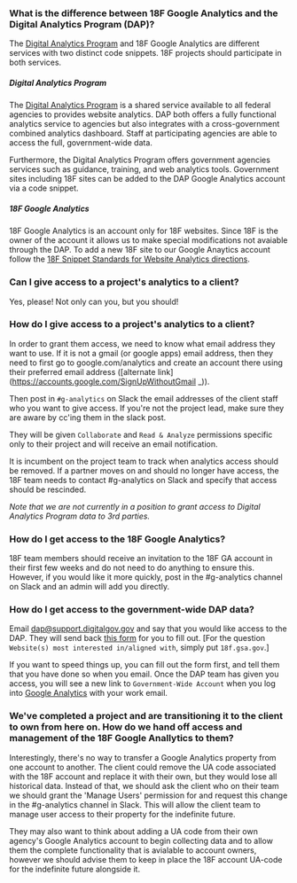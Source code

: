 ### What is the difference between 18F Google Analytics and the Digital Analytics Program (DAP)?

The [Digital Analytics Program](http://www.digitalgov.gov/services/dap/) and 18F Google Analytics are different services with two distinct code snippets. 18F projects should participate in both services.

##### Digital Analytics Program
The [Digital Analytics Program](http://www.digitalgov.gov/services/dap/) is a shared service available to all federal agencies to provides website analytics. DAP both offers a fully functional analytics service to agencies but also integrates with a cross-government combined analytics dashboard.  Staff at participating agencies are able to access the full, government-wide data.

Furthermore, the Digital Analytics Program offers government agencies services such as guidance, training, and web analytics tools.  Government sites including 18F sites can be added to the DAP Google Analytics account via a code snippet.

##### 18F Google Analytics
18F Google Analytics is an account only for 18F websites. Since 18F is the owner of the account it allows us to make special modifications not avaiable through the DAP. To add a new 18F site to our Google Anaytics account follow the [18F Snippet Standards for Website Analytics directions](https://github.com/18F/analytics-standards#18f-snippet-standards-for-website-analytics).

### Can I give access to a project's analytics to a client?

Yes, please!  Not only can you, but you should!

### How do I give access to a project's analytics to a client?

 In order to grant them access, we need to know what email address they want to use. If it is not a gmail (or google apps) email address, then they need to first go to google.com/analytics and create an account there using their preferred email address ([alternate link](https://accounts.google.com/SignUpWithoutGmail _)).

Then post in `#g-analytics` on Slack the email addresses of the client staff who you want to give access.  If you're not the project lead, make sure they are aware by cc'ing them in the slack post.

They will be given `Collaborate` and `Read & Analyze` permissions specific only to their project and will receive an email notification.

It is incumbent on the project team to track when analytics access should be removed. If a partner moves on and should no longer have access, the 18F team needs to contact #g-analytics on Slack and specify that access should be rescinded.

_Note that we are not currently in a position to grant access to Digital Analytics Program data to 3rd parties._


### How do I get access to the 18F Google Analytics?  

18F team members should receive an invitation to the 18F GA account in their first few weeks and do not need to do anything to ensure this.  However, if you would like it more quickly, post in the #g-analytics channel on Slack and an admin will add you directly.  

### How do I get access to the government-wide DAP data?  

Email [dap@support.digitalgov.gov](mailto:dap@support.digitalgov.gov) and say that you would like access to the DAP.  They will send back [this form](https://docs.google.com/forms/d/1BVcvBge74kaWpSkIaQ1x1sfAE3aa0YMnVe3kXuD8z9k/viewform) for you to fill out. [For the question `Website(s) most interested in/aligned with`, simply put `18f.gsa.gov`.]  

  
If you want to speed things up, you can fill out the form first, and tell them that you have done so when you email.  Once the DAP team has given you access, you will see a new link to `Government-Wide Account` when you log into [Google Analytics](https://www.google.com/analytics) with your work email.  

### We've completed a project and are transitioning it to the client to own from here on.  How do we hand off access and management of the 18F Google Anallytics to them?  

Interestingly, there's no way to transfer a Google Analytics property from one account to another.  The client could remove the UA code associated with the 18F account and replace it with their own, but they would lose all historical data.  Instead of that, we should ask the client who on their team we should grant the 'Manage Users' permission for and request this change in the #g-analytics channel in Slack.  This will allow the client team to manage user access to their property for the indefinite future.  

They may also want to think about adding a UA code from their own agency's Google Analytics account to begin collecting data and to allow them the complete functionality that is avialable to account owners, however we should advise them to keep in place the 18F account UA-code for the indefinite future alongside it.  
